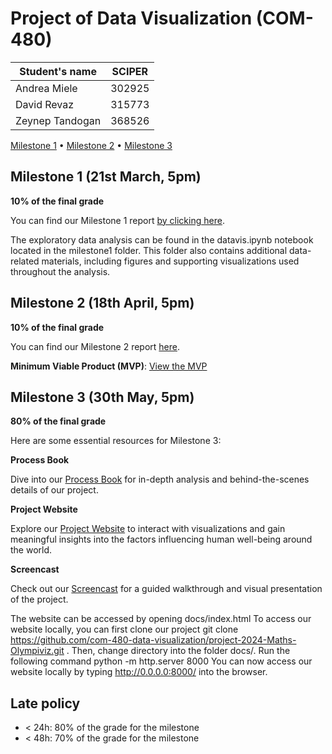 # Project of Data Visualization (COM-480)

| Student's name | SCIPER |
| -------------- | ------ |
| Andrea Miele | 302925 |
| David Revaz | 315773 |
| Zeynep Tandogan | 368526 |

[Milestone 1](#milestone-1) • [Milestone 2](#milestone-2) • [Milestone 3](#milestone-3)

## Milestone 1 (21st March, 5pm)

**10% of the final grade**

You can find our Milestone 1 report [by clicking here](milestone1/milestone1_report_DAZ.pdf).

The exploratory data analysis can be found in the datavis.ipynb notebook located in the milestone1 folder. This folder also contains additional data-related materials, including figures and supporting visualizations used throughout the analysis.

## Milestone 2 (18th April, 5pm)

**10% of the final grade**

You can find our Milestone 2 report [here](milestone2/DAZ_milestone2.pdf).

**Minimum Viable Product (MVP)**: [View the MVP](https://com-480-data-visualization.github.io/com-480-project-daz/)


## Milestone 3 (30th May, 5pm)

**80% of the final grade**

Here are some essential resources for Milestone 3:

**Process Book**

Dive into our [Process Book]() for in-depth analysis and behind-the-scenes details of our project.

**Project Website**  

Explore our [Project Website](https://com-480-data-visualization.github.io/com-480-project-daz/index.html) to interact with visualizations and gain meaningful insights into the factors influencing human well-being around the world.

**Screencast** 

Check out our [Screencast]() for a guided walkthrough and visual presentation of the project.


The website can be accessed by opening docs/index.html
To access our website locally, you can first clone our project git clone https://github.com/com-480-data-visualization/project-2024-Maths-Olympiviz.git . Then, change directory into the folder docs/. Run the following command python -m http.server 8000 You can now access our website locally by typing http://0.0.0.0:8000/ into the browser.

## Late policy

- < 24h: 80% of the grade for the milestone
- < 48h: 70% of the grade for the milestone

